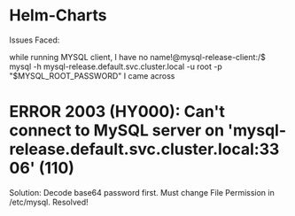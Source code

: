 # Helm-Charts
Issues Faced:

while running MYSQL client,
I have no name!@mysql-release-client:/$ mysql -h mysql-release.default.svc.cluster.local -u root -p "$MYSQL_ROOT_PASSWORD"
I came across 
# ERROR 2003 (HY000): Can't connect to MySQL server on 'mysql-release.default.svc.cluster.local:3306' (110)

Solution:
Decode base64 password first.
Must change File Permission in /etc/mysql.
Resolved!
